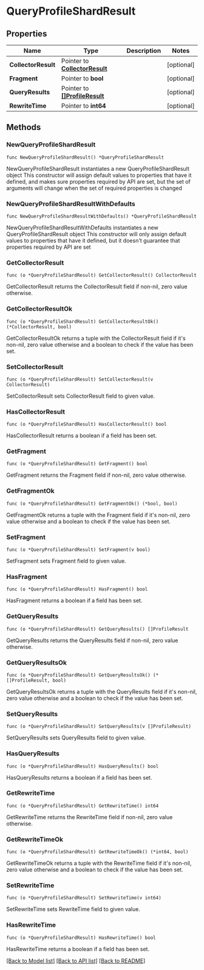 # QueryProfileShardResult

## Properties

Name | Type | Description | Notes
------------ | ------------- | ------------- | -------------
**CollectorResult** | Pointer to [**CollectorResult**](CollectorResult.md) |  | [optional] 
**Fragment** | Pointer to **bool** |  | [optional] 
**QueryResults** | Pointer to [**[]ProfileResult**](ProfileResult.md) |  | [optional] 
**RewriteTime** | Pointer to **int64** |  | [optional] 

## Methods

### NewQueryProfileShardResult

`func NewQueryProfileShardResult() *QueryProfileShardResult`

NewQueryProfileShardResult instantiates a new QueryProfileShardResult object
This constructor will assign default values to properties that have it defined,
and makes sure properties required by API are set, but the set of arguments
will change when the set of required properties is changed

### NewQueryProfileShardResultWithDefaults

`func NewQueryProfileShardResultWithDefaults() *QueryProfileShardResult`

NewQueryProfileShardResultWithDefaults instantiates a new QueryProfileShardResult object
This constructor will only assign default values to properties that have it defined,
but it doesn't guarantee that properties required by API are set

### GetCollectorResult

`func (o *QueryProfileShardResult) GetCollectorResult() CollectorResult`

GetCollectorResult returns the CollectorResult field if non-nil, zero value otherwise.

### GetCollectorResultOk

`func (o *QueryProfileShardResult) GetCollectorResultOk() (*CollectorResult, bool)`

GetCollectorResultOk returns a tuple with the CollectorResult field if it's non-nil, zero value otherwise
and a boolean to check if the value has been set.

### SetCollectorResult

`func (o *QueryProfileShardResult) SetCollectorResult(v CollectorResult)`

SetCollectorResult sets CollectorResult field to given value.

### HasCollectorResult

`func (o *QueryProfileShardResult) HasCollectorResult() bool`

HasCollectorResult returns a boolean if a field has been set.

### GetFragment

`func (o *QueryProfileShardResult) GetFragment() bool`

GetFragment returns the Fragment field if non-nil, zero value otherwise.

### GetFragmentOk

`func (o *QueryProfileShardResult) GetFragmentOk() (*bool, bool)`

GetFragmentOk returns a tuple with the Fragment field if it's non-nil, zero value otherwise
and a boolean to check if the value has been set.

### SetFragment

`func (o *QueryProfileShardResult) SetFragment(v bool)`

SetFragment sets Fragment field to given value.

### HasFragment

`func (o *QueryProfileShardResult) HasFragment() bool`

HasFragment returns a boolean if a field has been set.

### GetQueryResults

`func (o *QueryProfileShardResult) GetQueryResults() []ProfileResult`

GetQueryResults returns the QueryResults field if non-nil, zero value otherwise.

### GetQueryResultsOk

`func (o *QueryProfileShardResult) GetQueryResultsOk() (*[]ProfileResult, bool)`

GetQueryResultsOk returns a tuple with the QueryResults field if it's non-nil, zero value otherwise
and a boolean to check if the value has been set.

### SetQueryResults

`func (o *QueryProfileShardResult) SetQueryResults(v []ProfileResult)`

SetQueryResults sets QueryResults field to given value.

### HasQueryResults

`func (o *QueryProfileShardResult) HasQueryResults() bool`

HasQueryResults returns a boolean if a field has been set.

### GetRewriteTime

`func (o *QueryProfileShardResult) GetRewriteTime() int64`

GetRewriteTime returns the RewriteTime field if non-nil, zero value otherwise.

### GetRewriteTimeOk

`func (o *QueryProfileShardResult) GetRewriteTimeOk() (*int64, bool)`

GetRewriteTimeOk returns a tuple with the RewriteTime field if it's non-nil, zero value otherwise
and a boolean to check if the value has been set.

### SetRewriteTime

`func (o *QueryProfileShardResult) SetRewriteTime(v int64)`

SetRewriteTime sets RewriteTime field to given value.

### HasRewriteTime

`func (o *QueryProfileShardResult) HasRewriteTime() bool`

HasRewriteTime returns a boolean if a field has been set.


[[Back to Model list]](../README.md#documentation-for-models) [[Back to API list]](../README.md#documentation-for-api-endpoints) [[Back to README]](../README.md)



